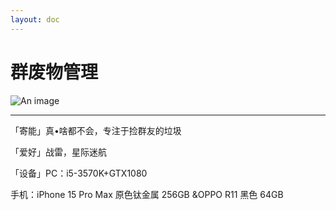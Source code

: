```yaml
---
layout: doc
---
```

# 群废物管理
![An image](http://q1.qlogo.cn/g?b=qq&nk=3586963402&s=160)
_________________
「寄能」真•啥都不会，专注于捡群友的垃圾

「爱好」战雷，星际迷航

「设备」PC：i5-3570K+GTX1080 

手机：iPhone 15 Pro Max 原色钛金属 256GB &OPPO R11 黑色 64GB
